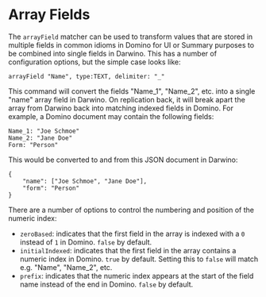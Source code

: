 # Array Fields

The `arrayField` matcher can be used to transform values that are stored in multiple fields in common idioms in Domino for UI or Summary purposes to be combined into single fields in Darwino. This has a number of configuration options, but the simple case looks like:

	arrayField "Name", type:TEXT, delimiter: "_"

This command will convert the fields "Name_1", "Name_2", etc. into a single "name" array field in Darwino. On replication back, it will break apart the array from Darwino back into matching indexed fields in Domino. For example, a Domino document may contain the following fields:

	Name_1: "Joe Schmoe"
    Name_2: "Jane Doe"
    Form: "Person"

This would be converted to and from this JSON document in Darwino:

	{
    	"name": ["Joe Schmoe", "Jane Doe"],
        "form": "Person"
    }

There are a number of options to control the numbering and position of the numeric index:

* `zeroBased`: indicates that the first field in the array is indexed with a `0` instead of `1` in Domino. `false` by default.
* `initialIndexed`: indicates that the first field in the array contains a numeric index in Domino. `true` by default. Setting this to `false` will match e.g. "Name", "Name_2", etc.
* `prefix`: indicates that the numeric index appears at the start of the field name instead of the end in Domino. `false` by default.

